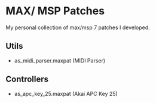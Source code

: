 # MAX/ MSP Patches

My personal collection of max/msp 7 patches I developed.

## Utils

 - as_midi_parser.maxpat (MIDI Parser)

## Controllers

 - as_apc_key_25.maxpat (Akai APC Key 25)
